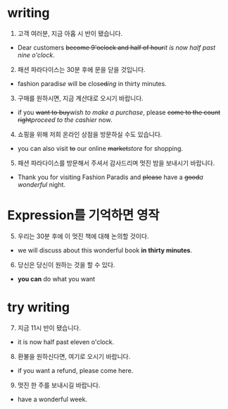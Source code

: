 # writing
1. 고객 여러분, 지금 아홉 시 반이 됐습니다.
- Dear customers ~~become 9'oclock and half of hour~~*it is now half
  past nine o'clock*.
2. 패션 파라다이스는 30분 후에 문을 닫을 것입니다.
- fashion paradis*e* will be clos~~ed~~*ing* in thirty minutes.
3. 구매를 원하시면, 지금 계산대로 오시기 바랍니다.
- if you ~~want to buy~~*wish to make a purchase*, please ~~come to
  the count right~~*proceed to the cashier* now.
4. 쇼핑을 위해 저희 온라인 상점을 방문하실 수도 있습니다.
- you can also visit ~~to~~ our online ~~market~~*store* for shopping.
5. 패션 파라다이스를 방문해서 주셔서 감사드리며 멋진 밤을 보내시기
   바랍니다. 
- Thank you for visiting Fashion Paradis and ~~please~~ have a ~~good~~*a wonderful* night.

# Expression를 기억하면 영작 
5. 우리는 30분 후에 이 멋진 책에 대해 논의할 것이다. 
- we will discuss about this wonderful book **in thirty minutes**.
6. 당신은 당신이 원하는 것을 할 수 있다.
- **you can** do what you want

# try writing
7. 지금 11시 반이 됐습니다.
- it is now half past eleven o'clock. 

8. 환불을 원하신다면, 여기로 오시기 바랍니다.
- if you want a refund, please come here.

9. 멋진 한 주를 보내시길 바랍나다.
- have a wonderful week.
